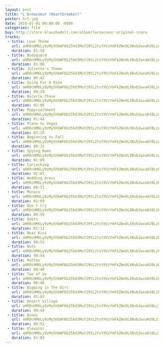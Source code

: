```yaml
---
layout: post
title: "L'Arnacoeur (Heartbreaker)"
poster: hrt.jpg
date: 2010-01-01 00:00:00 -0800
categories: film
buy: http://store.klausbadelt.com/album/larnacoeur-original-score
tracks:
 - title: Love Theme
   url: aHR0cHM6Ly9zMy5hbWF6b25hd3MuY29tL2tsYXVzYmFkZWx0LXBvb2wvaHJ0LzAxIExvdmUgVGhlbWUubXAz
   duration: 01:50
 - title: Bodyguard
   url: aHR0cHM6Ly9zMy5hbWF6b25hd3MuY29tL2tsYXVzYmFkZWx0LXBvb2wvaHJ0LzAyIEJvZHlndWFyZC5tcDM=
   duration: 01:06
 - title: Juliette's Theme
   url: aHR0cHM6Ly9zMy5hbWF6b25hd3MuY29tL2tsYXVzYmFkZWx0LXBvb2wvaHJ0LzAzIEp1bGlldHRlJ3MgVGhlbWUubXAz
   duration: 00:42
 - title: Going For A Ride
   url: aHR0cHM6Ly9zMy5hbWF6b25hd3MuY29tL2tsYXVzYmFkZWx0LXBvb2wvaHJ0LzA0IEdvaW5nIEZvciBBIFJpZGUubXAz
   duration: 00:29
 - title: Bicycle Chase
   url: aHR0cHM6Ly9zMy5hbWF6b25hd3MuY29tL2tsYXVzYmFkZWx0LXBvb2wvaHJ0LzA1IEJpY3ljbGUgQ2hhc2UubXAz
   duration: 02:06
 - title: Rapproachment
   url: aHR0cHM6Ly9zMy5hbWF6b25hd3MuY29tL2tsYXVzYmFkZWx0LXBvb2wvaHJ0LzA2IFJhcHByb2FjaG1lbnQubXAz
   duration: 01:44
 - title: Plane to Vegas
   url: aHR0cHM6Ly9zMy5hbWF6b25hd3MuY29tL2tsYXVzYmFkZWx0LXBvb2wvaHJ0LzA3IFBsYW5lIHRvIFZlZ2FzLm1wMw==
   duration: 03:26
 - title: Beginning to Fall
   url: aHR0cHM6Ly9zMy5hbWF6b25hd3MuY29tL2tsYXVzYmFkZWx0LXBvb2wvaHJ0LzA4IEJlZ2lubmluZyB0byBGYWxsLm1wMw==
   duration: 00:32
 - title: Spying Bums
   url: aHR0cHM6Ly9zMy5hbWF6b25hd3MuY29tL2tsYXVzYmFkZWx0LXBvb2wvaHJ0LzA5IFNweWluZyBCdW1zLm1wMw==
   duration: 01:09
 - title: Carjacking
   url: aHR0cHM6Ly9zMy5hbWF6b25hd3MuY29tL2tsYXVzYmFkZWx0LXBvb2wvaHJ0LzEwIENhcmphY2tpbmcubXAz
   duration: 01:01
 - title: Wedding Dress
   url: aHR0cHM6Ly9zMy5hbWF6b25hd3MuY29tL2tsYXVzYmFkZWx0LXBvb2wvaHJ0LzExIFdlZGRpbmcgRHJlc3MubXAz
   duration: 00:51
 - title: Monaco
   url: aHR0cHM6Ly9zMy5hbWF6b25hd3MuY29tL2tsYXVzYmFkZWx0LXBvb2wvaHJ0LzEyIE1vbmFjby5tcDM=
   duration: 01:09
 - title: Don't Cry
   url: aHR0cHM6Ly9zMy5hbWF6b25hd3MuY29tL2tsYXVzYmFkZWx0LXBvb2wvaHJ0LzEzIERvbid0IENyeS5tcDM=
   duration: 00:50
 - title: Debts
   url: aHR0cHM6Ly9zMy5hbWF6b25hd3MuY29tL2tsYXVzYmFkZWx0LXBvb2wvaHJ0LzE0IERlYnRzLm1wMw==
   duration: 01:11
 - title: Near Kiss
   url: aHR0cHM6Ly9zMy5hbWF6b25hd3MuY29tL2tsYXVzYmFkZWx0LXBvb2wvaHJ0LzE1IE5lYXIgS2lzcy5tcDM=
   duration: 00:55
 - title: Nuts
   url: aHR0cHM6Ly9zMy5hbWF6b25hd3MuY29tL2tsYXVzYmFkZWx0LXBvb2wvaHJ0LzE2IE51dHMubXAz
   duration: 00:54
 - title: Matteo
   url: aHR0cHM6Ly9zMy5hbWF6b25hd3MuY29tL2tsYXVzYmFkZWx0LXBvb2wvaHJ0LzE3IE1hdHRlby5tcDM=
   duration: 00:40
 - title: Two of Us
   url: aHR0cHM6Ly9zMy5hbWF6b25hd3MuY29tL2tsYXVzYmFkZWx0LXBvb2wvaHJ0LzE4IFR3byBvZiBVcy5tcDM=
   duration: 00:46
 - title: Digging in the Dirt
   url: aHR0cHM6Ly9zMy5hbWF6b25hd3MuY29tL2tsYXVzYmFkZWx0LXBvb2wvaHJ0LzE5IERpZ2dpbmcgaW4gdGhlIERpcnQubXAz
   duration: 01:03
 - title: Desert Village
   url: aHR0cHM6Ly9zMy5hbWF6b25hd3MuY29tL2tsYXVzYmFkZWx0LXBvb2wvaHJ0LzIwIERlc2VydCBWaWxsYWdlLm1wMw==
   duration: 00:44
 - title: Dunes
   url: aHR0cHM6Ly9zMy5hbWF6b25hd3MuY29tL2tsYXVzYmFkZWx0LXBvb2wvaHJ0LzIxIER1bmVzLm1wMw==
   duration: 00:52
 - title: Elevator
   url: aHR0cHM6Ly9zMy5hbWF6b25hd3MuY29tL2tsYXVzYmFkZWx0LXBvb2wvaHJ0LzIyIEVsZXZhdG9yLm1wMw==
   duration: 01:03
---
```

